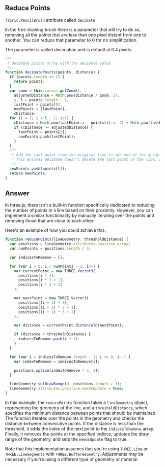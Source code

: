 ## Reduce Points

`fabric.PencilBrush` attribute called `decimate`

In the free drawing brush there is a parameter that will try to do so, removing all the points that are less than one pixel distant from one to another. You can reduce that parameter to 0 for no simplification.

The parameter is called decimation and is default at 0.4 pixels.

```js
/**
 * Decimate points array with the decimate value
 */
function decimatePoints(points, distance) {
  if (points.length <= 2) {
    return points;
  }
  var zoom = this.canvas.getZoom(),
    adjustedDistance = Math.pow(distance / zoom, 2),
    i, l = points.length - 1,
    lastPoint = points[0],
    newPoints = [lastPoint],
    cDistance;
  for (i = 1; i < l - 1; i++) {
    cDistance = Math.pow(lastPoint.x - points[i].x, 2) + Math.pow(lastPoint.y - points[i].y, 2);
    if (cDistance >= adjustedDistance) {
      lastPoint = points[i];
      newPoints.push(lastPoint);
    }
  }
  /**
   * Add the last point from the original line to the end of the array.
   * This ensures decimate doesn't delete the last point on the line, and ensures the line is > 1 point.
   */
  newPoints.push(points[l]);
  return newPoints;
}
```

## Answer

In three.js, there isn't a built-in function specifically dedicated to reducing the number of points in a line based on their proximity. However, you can implement a similar functionality by manually iterating over the points and removing those that are close to each other.

Here's an example of how you could achieve this:

```javascript
function reducePoints(lineGeometry, thresholdDistance) {
  var positions = lineGeometry.attributes.position.array;
  var numPoints = positions.length / 3;

  var indicesToRemove = [];

  for (var i = 0; i < numPoints - 1; i++) {
    var currentPoint = new THREE.Vector3(
      positions[i * 3],
      positions[i * 3 + 1],
      positions[i * 3 + 2]
    );

    var nextPoint = new THREE.Vector3(
      positions[(i + 1) * 3],
      positions[(i + 1) * 3 + 1],
      positions[(i + 1) * 3 + 2]
    );

    var distance = currentPoint.distanceTo(nextPoint);

    if (distance < thresholdDistance) {
      indicesToRemove.push(i + 1);
    }
  }

  for (var i = indicesToRemove.length - 1; i >= 0; i--) {
    var indexToRemove = indicesToRemove[i];

    positions.splice(indexToRemove * 3, 3);
  }

  lineGeometry.setDrawRange(0, positions.length / 3);
  lineGeometry.attributes.position.needsUpdate = true;
}
```

In this example, the `reducePoints` function takes a `lineGeometry` object, representing the geometry of the line, and a `thresholdDistance`, which specifies the minimum distance between points that should be maintained. The function iterates over the points in the geometry and checks the distance between consecutive points. If the distance is less than the threshold, it adds the index of the next point to the `indicesToRemove` array. Finally, it removes the points at the specified indices, updates the draw range of the geometry, and sets the `needsUpdate` flag to true.

Note that this implementation assumes that you're using `THREE.Line` or `THREE.LineSegments` with `THREE.BufferGeometry`. Adjustments may be necessary if you're using a different type of geometry or material.
